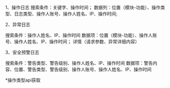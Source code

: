 
1、操作日志
搜索条件：关键字、操作时间；
数据列：位置（模块-功能）、操作类型、日志类型、操作人账号、操作人姓名、IP、操作时间;


2、异常日志

搜索条件：操作人姓名、IP、操作时间
数据项：位置（模块-功能）、操作人账号、操作人姓名、IP、操作时间；
详情（请求参数、异常详细内容）

3、安全预警日志

搜索条件：警告类型、警告级别、操作人姓名、IP、操作时间
数据项：警告内容、位置、警告类型、警告级别、操作人账号、操作人姓名、IP、操作时间


*操作类型api获取
